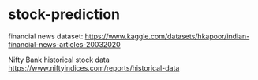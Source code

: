 # stock-prediction

financial news dataset: https://www.kaggle.com/datasets/hkapoor/indian-financial-news-articles-20032020

Nifty Bank historical stock data https://www.niftyindices.com/reports/historical-data
